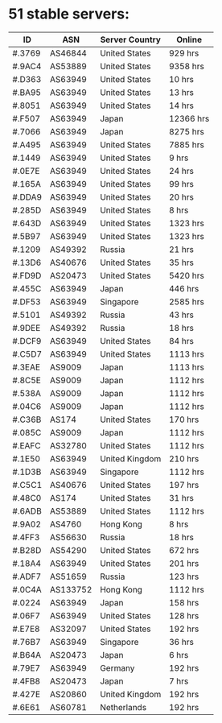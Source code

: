 # 51 stable servers:

| ID | ASN | Server Country | Online |
| ------ | ------ | ------ | ------ |
| #.3769 | AS46844 | United States | 929 hrs |
| #.9AC4 | AS53889 | United States | 9358 hrs |
| #.D363 | AS63949 | United States | 10 hrs |
| #.BA95 | AS63949 | United States | 13 hrs |
| #.8051 | AS63949 | United States | 14 hrs |
| #.F507 | AS63949 | Japan | 12366 hrs |
| #.7066 | AS63949 | Japan | 8275 hrs |
| #.A495 | AS63949 | United States | 7885 hrs |
| #.1449 | AS63949 | United States | 9 hrs |
| #.0E7E | AS63949 | United States | 24 hrs |
| #.165A | AS63949 | United States | 99 hrs |
| #.DDA9 | AS63949 | United States | 20 hrs |
| #.285D | AS63949 | United States | 8 hrs |
| #.643D | AS63949 | United States | 1323 hrs |
| #.5B97 | AS63949 | United States | 1323 hrs |
| #.1209 | AS49392 | Russia | 21 hrs |
| #.13D6 | AS40676 | United States | 35 hrs |
| #.FD9D | AS20473 | United States | 5420 hrs |
| #.455C | AS63949 | Japan | 446 hrs |
| #.DF53 | AS63949 | Singapore | 2585 hrs |
| #.5101 | AS49392 | Russia | 43 hrs |
| #.9DEE | AS49392 | Russia | 18 hrs |
| #.DCF9 | AS63949 | United States | 84 hrs |
| #.C5D7 | AS63949 | United States | 1113 hrs |
| #.3EAE | AS9009 | Japan | 1113 hrs |
| #.8C5E | AS9009 | Japan | 1112 hrs |
| #.538A | AS9009 | Japan | 1112 hrs |
| #.04C6 | AS9009 | Japan | 1112 hrs |
| #.C36B | AS174 | United States | 170 hrs |
| #.085C | AS9009 | Japan | 1112 hrs |
| #.EAFC | AS32780 | United States | 1112 hrs |
| #.1E50 | AS63949 | United Kingdom | 210 hrs |
| #.1D3B | AS63949 | Singapore | 1112 hrs |
| #.C5C1 | AS40676 | United States | 197 hrs |
| #.48C0 | AS174 | United States | 31 hrs |
| #.6ADB | AS53889 | United States | 1112 hrs |
| #.9A02 | AS4760 | Hong Kong | 8 hrs |
| #.4FF3 | AS56630 | Russia | 18 hrs |
| #.B28D | AS54290 | United States | 672 hrs |
| #.18A4 | AS63949 | United States | 201 hrs |
| #.ADF7 | AS51659 | Russia | 123 hrs |
| #.0C4A | AS133752 | Hong Kong | 1112 hrs |
| #.0224 | AS63949 | Japan | 158 hrs |
| #.06F7 | AS63949 | United States | 128 hrs |
| #.E7E8 | AS32097 | United States | 192 hrs |
| #.76B7 | AS63949 | Singapore | 36 hrs |
| #.B64A | AS20473 | Japan | 6 hrs |
| #.79E7 | AS63949 | Germany | 192 hrs |
| #.4FB8 | AS20473 | Japan | 7 hrs |
| #.427E | AS20860 | United Kingdom | 192 hrs |
| #.6E61 | AS60781 | Netherlands | 192 hrs |

